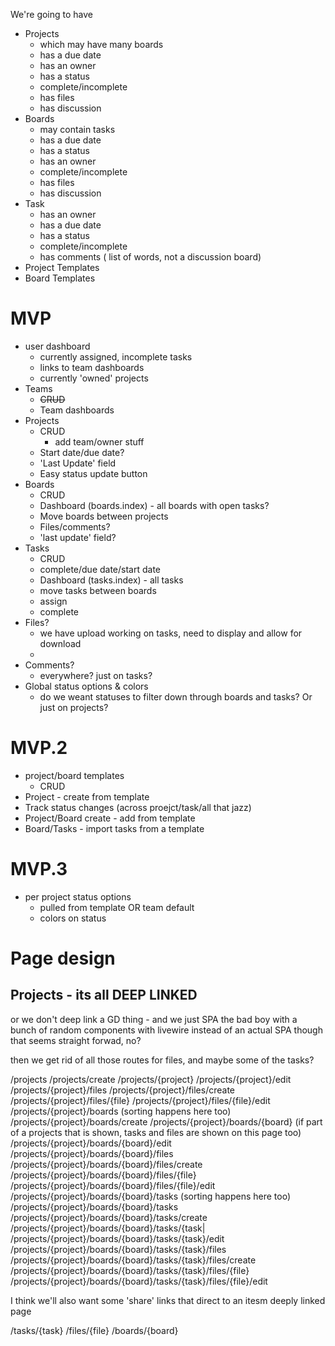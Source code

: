 We're going to have 

* Projects
  * which may have many boards
  * has a due date
  * has an owner
  * has a status
  * complete/incomplete
  * has files
  * has discussion
* Boards
  * may contain tasks
  * has a due date
  * has a status
  * has an owner
  * complete/incomplete
  * has files
  * has discussion
* Task
  * has an owner
  * has a due date
  * has a status
  * complete/incomplete
  * has comments ( list of words, not a discussion board)
* Project Templates
* Board Templates

# MVP
* user dashboard
  * currently assigned, incomplete tasks
  * links to team dashboards
  * currently 'owned' projects
* Teams
  * ~~CRUD~~
  * Team dashboards
* Projects
  * CRUD
    * add team/owner stuff
  * Start date/due date?
  * 'Last Update' field
  * Easy status update button
* Boards
  * CRUD
  * Dashboard (boards.index) - all boards with open tasks?
  * Move boards between projects
  * Files/comments?
  * 'last update' field?
* Tasks
  * CRUD
  * complete/due date/start date
  * Dashboard (tasks.index) - all tasks
  * move tasks between boards
  * assign
  * complete
* Files?
  * we have upload working on tasks, need to display and allow for download
  * 
* Comments?
  * everywhere? just on tasks? 
* Global status options & colors
  * do we weant statuses to filter down through boards and tasks? Or just on projects?

# MVP.2
* project/board templates
  * CRUD
* Project - create from template
* Track status changes (across proejct/task/all that jazz)
* Project/Board create - add from template
* Board/Tasks - import tasks from a template

# MVP.3
* per project status options
  * pulled from template OR team default
  * colors on status

# Page design

## Projects - its all DEEP LINKED
or we don't deep link a GD thing - and we just SPA the bad boy with a bunch of random components
with livewire instead of an actual SPA though
that seems straight forwad, no?

then we get rid of all those routes for files, and maybe some of the tasks? 

/projects
/projects/create
/projects/{project}
/projects/{project}/edit
/projects/{project}/files
/projects/{project}/files/create
/projects/{project}/files/{file}
/projects/{project}/files/{file}/edit
/projects/{project}/boards (sorting happens here too)
/projects/{project}/boards/create
/projects/{project}/boards/{board} (if part of a projects that is shown, tasks and files are shown on this page too)
/projects/{project}/boards/{board}/edit
/projects/{project}/boards/{board}/files
/projects/{project}/boards/{board}/files/create
/projects/{project}/boards/{board}/files/{file}
/projects/{project}/boards/{board}/files/{file}/edit
/projects/{project}/boards/{board}/tasks (sorting happens here too)
/projects/{project}/boards/{board}/tasks
/projects/{project}/boards/{board}/tasks/create
/projects/{project}/boards/{board}/tasks/{task|
/projects/{project}/boards/{board}/tasks/{task}/edit
/projects/{project}/boards/{board}/tasks/{task}/files
/projects/{project}/boards/{board}/tasks/{task}/files/create
/projects/{project}/boards/{board}/tasks/{task}/files/{file}
/projects/{project}/boards/{board}/tasks/{task}/files/{file}/edit

I think we'll also want some 'share' links that direct to an itesm deeply linked page

/tasks/{task}
/files/{file}
/boards/{board}
